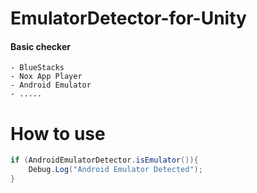 # EmulatorDetector-for-Unity

#### Basic checker
    - BlueStacks
    - Nox App Player
    - Android Emulator
    - .....
# How to use
```C#
if (AndroidEmulatorDetector.isEmulator()){
    Debug.Log("Android Emulator Detected");
}
```
